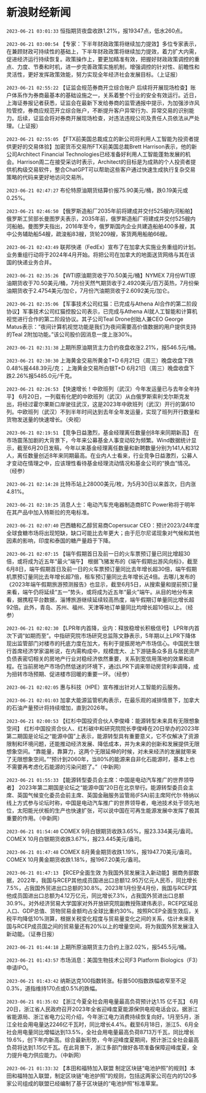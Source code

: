 # 新浪财经新闻
`2023-06-21 03:01:33` 恒指期货夜盘收跌1.21%，报19347点，低水260点。

`2023-06-21 03:00:54` 【专家：下半年财政政策将继续加力提效】多位专家表示，在兼顾财政可持续性的基础上，下半年财政政策将继续加力提效，着力扩大内需，促进经济运行持续恢复。政策操作上，要更加精准有效，把握好财政政策调控的重点、力度、节奏和时机，进一步完善政策实施机制，增强调控的针对性、前瞻性和灵活性，更好发挥政策效能，努力实现全年经济社会发展目标。（上证报）

`2023-06-21 02:55:22` 【证监会规范券商开立综合账户 后续将开展现场检查】账户体系作为券商最基本的基础设施之一，关系着整个行业的安全有效运行。近日，上海证券报记者获悉，证监会在最新下发给券商的监管通报中提示，为加强涉诈风险管控，券商应规范开立综合账户，不断提升客户异常行为、异常交易的识别能力。后续，证监会将对券商开展现场检查，对违法违规公司及责任人员依法从严处理。（上证报）

`2023-06-21 02:55:05` 【FTX前美国总裁成立的新公司将利用人工智能为投资者提供更好的交易体验】加密货币交易所FTX前美国总裁Brett Harrison表示，他的新公司Architect Financial Technologies已经准备好利用人工智能蓬勃发展的机会。Harrison周二在接受采访时表示，Architect的目标是为成熟的个人投资者提供机构级交易软件，整合ChatGPT可以帮助这些客户通过快速生成执行复杂交易策略的代码来更好地访问交易所。

`2023-06-21 02:47:27` 布伦特原油期货结算价报75.90美元/桶，跌0.19美元或0.25%。

`2023-06-21 02:46:50` 【俄罗斯造船厂2035年前将建成并交付525艘内河船舶】俄罗斯工贸部长曼图罗夫表示，2035年前，俄罗斯造船厂将建成并交付525艘内河船舶。曼图罗夫指出，2016年至今，俄罗斯国内企业共建造船舶400多艘，其中公务辅助船54艘，疏浚船83艘，货轮209艘，客货两用船舶66艘。

`2023-06-21 02:43:49` 联邦快递（FedEx）宣布了在加拿大实施业务重组的计划。业务重组行动将于2024年4月开始。将把公司在加拿大的地面送货网络与其在该国的快递业务合并。

`2023-06-21 02:35:26` 【WTI原油期货收于70.50美元/桶】NYMEX 7月份WTI原油期货收于70.50美元/桶，7月份天然气期货收于2.4920美元/百万英热，7月份柴油期货收于2.4754美元/加仑，7月份汽油期货收于2.6092美元/加仑。

`2023-06-21 02:35:06` 【军事技术公司红猫：已完成与Athena AI合作的第二阶段协议】军事技术公司红猫控股公司表示，已完成与Athena AI就人工智能和计算机视觉进行合作的第二阶段协议。其子公司Teal Drone创始人兼CEO George Matus表示：“夜间计算机视觉功能是我们为夜间需要高价值数据的用户提供支持的Teal 2附加功能。”该公司股价因消息一度上涨30%。

`2023-06-21 02:31:38` 上期所原油期货主力合约夜盘收涨2.21%，报546.5元/桶。

`2023-06-21 02:30:30` 上海黄金交易所黄金T+D 6月21日（周三）晚盘收盘下跌0.48%报448.39元/克；
上海黄金交易所白银T+D 6月21日（周三）晚盘收盘下跌2.26%报5485.0元/千克。

`2023-06-21 02:26:53` 【快速增长！中欧班列（武汉）今年发运量已与去年全年持平】 6月20日，一列载有化肥的中欧班列（武汉）从白俄罗斯索利戈尔斯克发出，将经过霍尔果斯口岸驶往武汉，这是2023年中欧班列（武汉）开行的第610列。中欧班列（武汉）不到半年时间达到去年全年发运量，实现了班列开行数量和货物发送量的快速增长。（央视）

`2023-06-21 02:19:51` 【竞争日益激烈，基金经理离任数量创8年来同期新高】 在市场震荡加剧的大背景下，今年来公募基金人事变动较为频繁。Wind数据统计显示，截至6月20日发稿，今年以来基金经理离任数量和新聘数量分别为141人和312人，离任数量创近8年来同期最高。在业内人士看来，行业竞争日益激烈，公募人才变动在情理之中，应该理性看待基金经理流动情况和基金公司的“换血”情况。（经参）

`2023-06-21 02:14:28` 比特币站上28000美元/枚，为5月30日以来首次，日内涨4.81%。

`2023-06-21 02:10:25` 消息人士：电动汽车充电器制造商BTC Power称将于明年在其产品中加入特斯拉的充电标准。

`2023-06-21 02:07:40` 巴西糖和乙醇贸易商Copersucar CEO：预计2023/24年度全球食糖市场将出现短缺，缺口可能比去年更大；由于厄尔尼诺现象对气候和其他因素的影响，印度和泰国的糖产量趋于下降。

`2023-06-21 02:07:15` 【端午假期首日及前一日的火车票预订量已同比增超30倍，或将成为近五年“最火”端午】 根据飞猪发布的《端午假期出游风向标》，截至6月8日，端午假期首日及前一日的火车票预订量同比去年增长超30倍，端午假期机票预订量同比去年增长超7倍，租车预订量同比去年增长近4倍。去哪儿发布的《2023年端午假期旅游预测报告》也显示，截至6月5日，从搜索量和提前预订量来看，端午仍将延续“五一”势头，或将成为近五年“最火”端午。从目的地分布来看，据携程平台数据，淄博旅游继续延续较高热度，端午假期订单量同比增长超92倍。此外，青岛、苏州、福州、天津等地订单量同比均增长超10倍以上。（经参）

`2023-06-21 02:02:30` 【LPR年内首降，业内：释放稳增长积极信号】 LPR年内首次下调“如期而至”。中指研究院市场研究总监陈文静表示，5年期以上LPR下降体现出监管部门对楼市的托底力度在加大，有利于提振房地产市场信心。中国民生银行首席经济学家温彬说，在内需构成中，规模庞大、上下游链条众多且与居民资产负债表密切相关的房地产行业对稳经济依然重要，关系到宽信用落地的效果和进程。在当前房地产市场仍然低迷的环境下，通过LPR下调来带动房贷利率调降，成为扭转市场预期、促进楼市回暖的重要一环。（经参）

`2023-06-21 02:02:05` 惠与科技（HPE）宣布推出针对人工智能的云服务。

`2023-06-21 02:01:03` 加拿大能源监管机构表示，在最乐观的减排情景下，加拿大的石油产量预计将持续增加，直到2026年。

`2023-06-21 02:00:53` 【红杉中国投资合伙人李俊峰：能源转型未来具有无限想象空间】 红杉中国投资合伙人、红杉碳中和研究院院长李俊峰在20日举办的2023年第二期国是论坛之“能源中国”上表示，能源转型具有重要意义，它不仅解决了资源限制和环境问题，还能推动经济发展、降低成本，并为未来的创新和发展提供无限想象空间。“靠能量，靠算力，这两个无限延伸的时候，对未来经济的发展就带来了无限想象空间。”“预计到2060年，当80%的能源来自非化石能源时，基本上也不需要再考虑化石能源的污染问题了。”（中新网）

`2023-06-21 01:55:33` 【能源转型委员会主席：中国是电动汽车推广的世界领导者】 2023年第二期国是论坛之“能源中国”20日在北京举行。能源转型委员会主席、英国气候变化委员会前主席、英国金融服务监管局(FSA)前主席阿代尔·特纳以线上方式参与论坛时称，中国是电动汽车推广的世界领导者，电池技术处于领先地位，太阳能光伏板的生产也快速扩张，可以说中国在可再生能源发展中发挥了极其重要的作用。（中新网）

`2023-06-21 01:54:40` COMEX 9月白银期货收跌3.65%，报23.334美元/盎司。
COMEX 10月白银期货收跌3.67%，报23.445美元/盎司。

`2023-06-21 01:47:48` COMEX 8月黄金期货收跌1.19%，报1947.70美元/盎司。
COMEX 10月黄金期货收跌1.18%，报1967.20美元/盎司。

`2023-06-21 01:47:13` 【RCEP全面生效 为我国外贸发展注入新动能】据商务部数据，2022年，我国与RCEP其他成员国进出口总额12.95万亿元人民币，同比增长7.5%，占我国外贸进出口总额的30.8%。2023年1月份至4月份，我国与RCEP其他成员国进出口总额为4.12万亿元，同比增长7.3%，占我国外贸进出口总额30.9%。对外经济贸易大学国家对外开放研究院副教授陈建伟表示，RCEP区域总人口、GDP总值、货物贸易金额均占全球比重约30%。按照RCEP全面生效后，关税平均降低10%测算，根据关税变化程度与贸易量变化之间的关系，估计未来我国与RCEP成员国之间的贸易量还有20%以上的增量空间，将为我国外贸发展注入新动能。（证券日报）

`2023-06-21 01:44:18` 上期所原油期货主力合约上涨2.02%，报545.5元/桶。

`2023-06-21 01:43:57` 市场消息：美国生物技术公司F3 Platform Biologics（F3）申请IPO。

`2023-06-21 01:43:42` 纳斯达克100指数转涨。标普500指数跌幅收窄至不足0.3%，道指维持170点或0.5%的跌幅。

`2023-06-21 01:35:02` 【浙江今夏全社会用电量最高负荷预计达1.15 亿千瓦】 6月20日，浙江省人民政府召开2023年全省迎峰度夏能源保供电视电话会议。据浙江省能源局、浙江省电力公司介绍，今年浙江电力消费持续恢复向好。1月至5月，浙江全社会用电量达2246亿千瓦时，同比增长4.4%。截至6月18日，浙江5、6月全社会用电量同比增幅达到13.5%，全社会用电量最高负荷8713万千瓦，同比增长19.6%，创下年内新高。综合最新形势，今年迎峰度夏期间，预计浙江全社会最高负荷将达到1.15亿千瓦。在此背景下，浙江多部门做好各项准备保障迎峰度夏，全力提升电力供应能力。（中新网）

`2023-06-21 01:33:32` 【本田和福特加入联盟 制定区块链“电池护照”的规则】本田和福特加入联盟，制定区块链“电池护照”的规则，包括这两家公司在内的120多家公司组成的联盟已经编制了基于区块链的“电池护照”标准草案。


